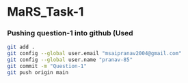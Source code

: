 # MaRS_Task-1
### Pushing question-1 into github (Used 

```bash
git add .
git config --global user.email "msaipranav2004@gmail.com"
git config --global user.name "pranav-85"
git commit -m "Question-1"
git push origin main
``` 

